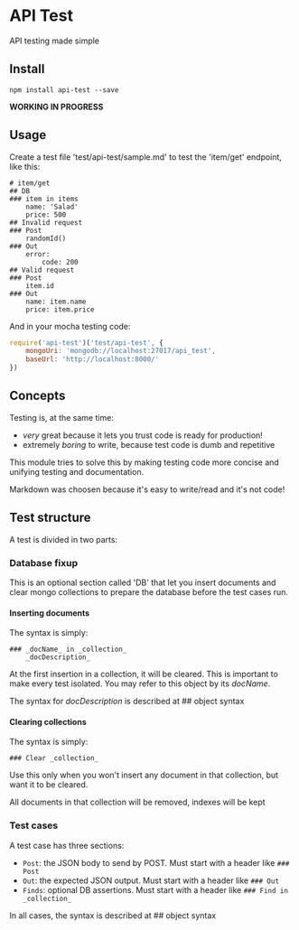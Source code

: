 # API Test

API testing made simple

## Install
`npm install api-test --save`

**WORKING IN PROGRESS**

## Usage
Create a test file 'test/api-test/sample.md' to test the 'item/get' endpoint, like this:
```
# item/get
## DB
### item in items
	name: 'Salad'
	price: 500
## Invalid request
### Post
	randomId()
### Out
	error:
		code: 200
## Valid request
### Post
	item.id
### Out
	name: item.name
	price: item.price
```

And in your mocha testing code:
```javascript
require('api-test')('test/api-test', {
	mongoUri: 'mongodb://localhost:27017/api_test',
	baseUrl: 'http://localhost:8000/'
})
```

## Concepts
Testing is, at the same time:

* *very* great because it lets you trust code is ready for production!
* extremely *boring* to write, because test code is dumb and repetitive

This module tries to solve this by making testing code more concise and unifying testing and documentation.

Markdown was choosen because it's easy to write/read and it's not code!

## Test structure
A test is divided in two parts:

### Database fixup
This is an optional section called 'DB' that let you insert documents and clear mongo collections to prepare the database before the test cases run.

#### Inserting documents
The syntax is simply:
```
### _docName_ in _collection_
	_docDescription_
```

At the first insertion in a collection, it will be cleared. This is important to make every test isolated. You may refer to this object by its _docName_.

The syntax for _docDescription_ is described at ## object syntax

#### Clearing collections
The syntax is simply:
```
### Clear _collection_
```

Use this only when you won't insert any document in that collection, but want it to be cleared.

All documents in that collection will be removed, indexes will be kept

### Test cases
A test case has three sections:

* `Post`: the JSON body to send by POST. Must start with a header like `### Post`
* `Out`: the expected JSON output. Must start with a header like `### Out`
* `Finds`: optional DB assertions. Must start with a header like `### Find in _collection_`

In all cases, the syntax is described at ## object syntax